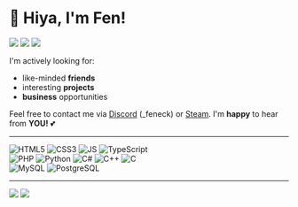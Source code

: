 # 👋 Hiya, I'm Fen!

[![](https://img.shields.io/badge/-Programmer-red?style=for-the-badge)]() [![](https://img.shields.io/badge/-Designer-blue?style=for-the-badge)]() [![](https://img.shields.io/badge/-Gamer-grey?style=for-the-badge)](https://steamcommunity.com/id/Dfeneck/)

I'm actively looking for:
- like-minded **friends**
- interesting **projects**
- **business** opportunities

Feel free to contact me via [Discord](https://discord.com) (_feneck) or [Steam](https://steamcommunity.com/id/Dfeneck/). I'm **happy** to hear from **YOU!** 💕

---

![HTML5](https://img.shields.io/badge/HTML5-%23E34F26.svg?logo=html5&logoColor=white)
![CSS3](https://img.shields.io/badge/CSS3-%231572B6.svg?logo=css3&logoColor=white)
![JS](https://img.shields.io/badge/JavaScript-%23f7e01d.svg?logo=javascript&logoColor=white)
![TypeScript](https://img.shields.io/badge/TypeScript-%23007ACC.svg?logo=typescript&logoColor=white)&nbsp;\
![PHP](https://img.shields.io/badge/PHP-%237a86b8.svg?logo=php&logoColor=white)
![Python](https://img.shields.io/badge/Python-3670A0?logo=python&logoColor=ffdd54)
![C#](https://img.shields.io/badge/C%23-%231d9f23.svg?logo=csharp&logoColor=white)
![C++](https://img.shields.io/badge/C++-%23659ad1.svg?logo=cplusplus&logoColor=white)
![C](https://img.shields.io/badge/C-%23aabbce.svg?logo=c&logoColor=white)&nbsp;\
![MySQL](https://img.shields.io/badge/MySQL-%2300f.svg?logo=MySQL&logoColor=white)
![PostgreSQL](https://img.shields.io/badge/PostgreSQL-%23336791.svg?logo=PostgreSQL&logoColor=white)

---

![](https://img.shields.io/badge/%F0%9F%87%A6%F0%9F%87%BAENGLISH-Native-blue?style=for-the-badge)
![](https://img.shields.io/badge/%F0%9F%87%A9%F0%9F%87%AAGERMAN-Beginner-blue?style=for-the-badge)




<!--
**dfeneck/dfeneck** is a ✨ _special_ ✨ repository because its `README.md` (this file) appears on your GitHub profile.

Here are some ideas to get you started:

- 🔭 I’m currently working on ...
- 🌱 I’m currently learning ...
- 👯 I’m looking to collaborate on ...
- 🤔 I’m looking for help with ...
- 💬 Ask me about ...
- 📫 How to reach me: ...
- 😄 Pronouns: ...
- ⚡ Fun fact: ...
-->
